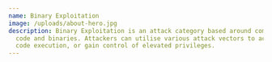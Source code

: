 ```yaml
---
name: Binary Exploitation
image: /uploads/about-hero.jpg
description: Binary Exploitation is an attack category based around compiled
  code and binaries. Attackers can utilise various attack vectors to achieve
  code execution, or gain control of elevated privileges.
---
```

